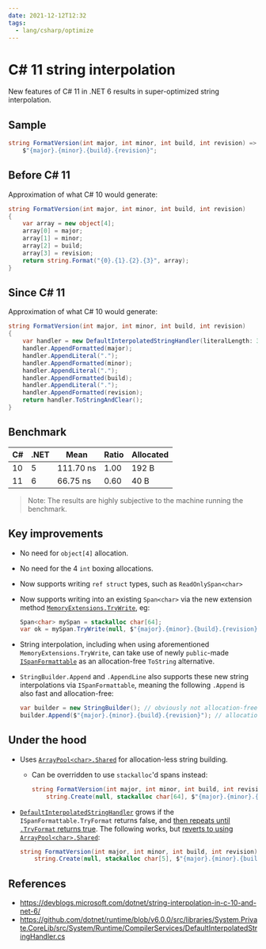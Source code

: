 ```yaml
---
date: 2021-12-12T12:32
tags:
  - lang/csharp/optimize
---
```


# C# 11 string interpolation

New features of C# 11 in .NET 6 results in super-optimized string interpolation.

## Sample

```cs
string FormatVersion(int major, int minor, int build, int revision) =>
    $"{major}.{minor}.{build}.{revision}";
```

## Before C# 11

Approximation of what C# 10 would generate:

```cs
string FormatVersion(int major, int minor, int build, int revision)
{
    var array = new object[4];
    array[0] = major;
    array[1] = minor;
    array[2] = build;
    array[3] = revision;
    return string.Format("{0}.{1}.{2}.{3}", array);
}
```

## Since C# 11

Approximation of what C# 10 would generate:

```cs
string FormatVersion(int major, int minor, int build, int revision)
{
    var handler = new DefaultInterpolatedStringHandler(literalLength: 3, formattedCount: 4);
    handler.AppendFormatted(major);
    handler.AppendLiteral(".");
    handler.AppendFormatted(minor);
    handler.AppendLiteral(".");
    handler.AppendFormatted(build);
    handler.AppendLiteral(".");
    handler.AppendFormatted(revision);
    return handler.ToStringAndClear();
}
```

## Benchmark

| C#  | .NET | Mean      | Ratio | Allocated |
| --- | ---- | --------- | ----- | --------- |
| 10  | 5    | 111.70 ns | 1.00  | 192 B     |
| 11  | 6    | 66.75 ns  | 0.60  | 40 B      |

> Note: The results are highly subjective to the machine running the benchmark.

## Key improvements

- No need for `object[4]` allocation.

- No need for the 4 `int` boxing allocations.

- Now supports writing `ref struct` types, such as `ReadOnlySpan<char>`

- Now supports writing into an existing `Span<char>` via the new extension method
  [`MemoryExtensions.TryWrite`](https://docs.microsoft.com/en-us/dotnet/api/system.memoryextensions.trywrite?view=net-6.0#System_MemoryExtensions_TryWrite_System_Span_System_Char__System_IFormatProvider_System_MemoryExtensions_TryWriteInterpolatedStringHandler__System_Int32__),
  eg:

  ```cs
  Span<char> mySpan = stackalloc char[64];
  var ok = mySpan.TryWrite(null, $"{major}.{minor}.{build}.{revision}", out var charsWritten);
  ```

- String interpolation, including when using aforementioned
  `MemoryExtensions.TryWrite`, can take use of newly `public`-made
  [`ISpanFormattable`](https://docs.microsoft.com/en-us/dotnet/api/system.ispanformattable?view=net-6.0)
  as an allocation-free `ToString` alternative.

- `StringBuilder.Append` and `.AppendLine` also supports these new string
  interpolations via `ISpanFormattable`, meaning the following `.Append` is also
  fast and allocation-free:

  ```cs
  var builder = new StringBuilder(); // obviously not allocation-free
  builder.Append($"{major}.{minor}.{build}.{revision}"); // allocation-free!
  ```

## Under the hood

- Uses [`ArrayPool<char>.Shared`](https://docs.microsoft.com/en-us/dotnet/api/system.buffers.arraypool-1.shared?view=net-6.0)
  for allocation-less string building.

  - Can be overridden to use `stackalloc`'d spans instead:

    ```cs
    string FormatVersion(int major, int minor, int build, int revision) =>
        string.Create(null, stackalloc char[64], $"{major}.{minor}.{build}.{revision}");
    ```

- [`DefaultInterpolatedStringHandler`](https://docs.microsoft.com/en-us/dotnet/api/system.runtime.compilerservices.defaultinterpolatedstringhandler?view=net-6.0)
  grows if the `ISpanFormattable.TryFormat` returns false, and [then repeats
  until `.TryFormat` returns true](https://github.com/dotnet/runtime/blob/v6.0.0/src/libraries/System.Private.CoreLib/src/System/Runtime/CompilerServices/DefaultInterpolatedStringHandler.cs#L312-L315).
  The following works, but [reverts to using `ArrayPool<char>.Shared`](https://github.com/dotnet/runtime/blob/v6.0.0/src/libraries/System.Private.CoreLib/src/System/Runtime/CompilerServices/DefaultInterpolatedStringHandler.cs#L662):

  ```cs
  string FormatVersion(int major, int minor, int build, int revision) =>
      string.Create(null, stackalloc char[5], $"{major}.{minor}.{build}.{revision}");
  ```

## References

- <https://devblogs.microsoft.com/dotnet/string-interpolation-in-c-10-and-net-6/>
- <https://github.com/dotnet/runtime/blob/v6.0.0/src/libraries/System.Private.CoreLib/src/System/Runtime/CompilerServices/DefaultInterpolatedStringHandler.cs>
